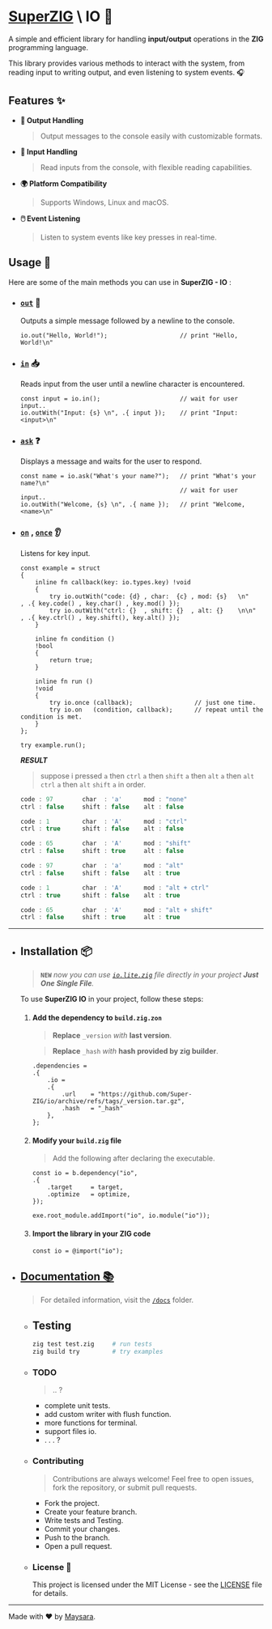 # **[SuperZIG](https://github.com/Super-ZIG)** \ IO 🚀

A simple and efficient library for handling **input/output** operations in the **ZIG** programming language.

This library provides various methods to interact with the system, from reading input to writing output, and even listening to system events. 🎧

## Features ✨

- **🎤 Output Handling**
    > Output messages to the console easily with customizable formats.
  
- **📝 Input Handling**
    > Read inputs from the console, with flexible reading capabilities.
  
- **🌍 Platform Compatibility**
    > Supports Windows, Linux and macOS.
  
- **🖱️ Event Listening**
    > Listen to system events like key presses in real-time.


## Usage 📖

Here are some of the main methods you can use in **SuperZIG - IO** :

- ### [`out`](./docs/func/out.md) 📢

    Outputs a simple message followed by a newline to the console.

    ```zig
    io.out("Hello, World!");                    // print "Hello, World!\n"
    ```

- ### [`in`](./docs/func/in.md) 📥
    
    Reads input from the user until a newline character is encountered.

    ```zig
    const input = io.in();                      // wait for user input..
    io.outWith("Input: {s} \n", .{ input });    // print "Input: <input>\n"
    ```

- ### [`ask`](./docs/func/ask.md) ❓

    Displays a message and waits for the user to respond.

    ```zig
    const name = io.ask("What's your name?");   // print "What's your name?\n"
                                                // wait for user input..
    io.outWith("Welcome, {s} \n", .{ name });   // print "Welcome, <name>\n"
    ```

- ### [`on`](./docs/func/on.md) , [`once`](./docs/func/once.md) 👂

    Listens for key input.

    ```zig
    const example = struct
    {
        inline fn callback(key: io.types.key) !void
        {
            try io.outWith("code: {d} , char:  {c} , mod: {s}   \n"     , .{ key.code() , key.char() , key.mod() });
            try io.outWith("ctrl: {}  , shift: {}  , alt: {}    \n\n"   , .{ key.ctrl() , key.shift(), key.alt() });
        }

        inline fn condition ()
        !bool
        {
            return true;
        }

        inline fn run ()
        !void
        {
            try io.once (callback);                 // just one time.
            try io.on   (condition, callback);      // repeat until the condition is met.
        }
    };

    try example.run();
    ```

    _**RESULT**_

    > suppose i pressed `a` then `ctrl` `a` then `shift` `a` then `alt` `a` then `alt` `ctrl` `a` then `alt` `shift` `a` in order.

    ```ts
    code : 97        char  : 'a'      mod : "none"
    ctrl : false     shift : false    alt : false

    code : 1         char  : 'A'      mod : "ctrl"
    ctrl : true      shift : false    alt : false

    code : 65        char  : 'A'      mod : "shift"
    ctrl : false     shift : true     alt : false

    code : 97        char  : 'a'      mod : "alt"
    ctrl : false     shift : false    alt : true

    code : 1         char  : 'A'      mod : "alt + ctrl"
    ctrl : true      shift : false    alt : true

    code : 65        char  : 'A'      mod : "alt + shift"
    ctrl : false     shift : true     alt : true
    ```

---

- ## Installation 📦

    > **`NEW`** _now you can use [`io.lite.zig`](./dist/io.lite.zig) file directly in your project **Just One Single File**._

    To use **SuperZIG IO** in your project, follow these steps:  

    1. #### Add the dependency to `build.zig.zon`  

        > **Replace** `_version` _with_ **last version**.

        > **Replace** `_hash` _with_ **hash provided by zig builder**.

        ```zig
        .dependencies = 
        .{
            .io = 
            .{
                .url    = "https://github.com/Super-ZIG/io/archive/refs/tags/_version.tar.gz",
                .hash   = "_hash"
            },
        };
        ```

    2. #### Modify your `build.zig` file  

        > Add the following after declaring the executable. 

        ```zig
        const io = b.dependency("io",
        .{
            .target     = target,
            .optimize   = optimize,
        });

        exe.root_module.addImport("io", io.module("io"));
        ```

    3. #### Import the library in your ZIG code  

        ```zig
        const io = @import("io");
        ```

- ## [Documentation 📚](./docs/readme.md)

    > For detailed information, visit the [`/docs`](./docs/readme.md) folder.

  - ## Testing

    ```bash
    zig test test.zig     # run tests
    zig build try         # try examples
    ```

  - ### TODO

    > .. ?
    
    - complete unit tests.
    - add custom writer with flush function.
    - more functions for terminal.
    - support files io.
    - . . . ?
        
  - ### Contributing

    > Contributions are always welcome! Feel free to open issues, fork the repository, or submit pull requests.

    - Fork the project.
    - Create your feature branch.
    - Write tests and Testing.
    - Commit your changes.
    - Push to the branch.
    - Open a pull request.

  - ### License 📄

    This project is licensed under the MIT License - see the [LICENSE](./LICENSE) file for details.

---

Made with ❤️ by [Maysara](http://github.com/maysara-elshewehy).

